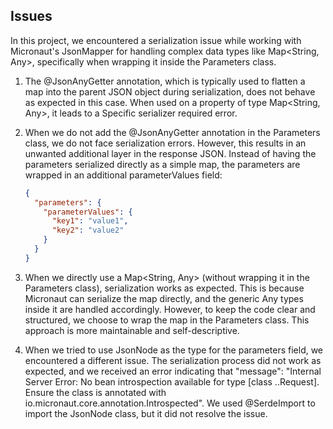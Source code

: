 ## Issues

In this project, we encountered a serialization issue while working with Micronaut's JsonMapper for handling complex data types like Map<String, Any>, specifically when wrapping it inside the Parameters class.

1. The @JsonAnyGetter annotation, which is typically used to flatten a map into the parent JSON object during serialization, does not behave as expected in this case. When used on a property of type Map<String, Any>, it leads to a Specific serializer required error.

2. When we do not add the @JsonAnyGetter annotation in the Parameters class, we do not face serialization errors. However, this results in an unwanted additional layer in the response JSON. Instead of having the parameters serialized directly as a simple map, the parameters are wrapped in an additional parameterValues field:
    
    ```json
    {
      "parameters": {
        "parameterValues": {
          "key1": "value1",
          "key2": "value2"
        }
      }
    }
    ```

3. When we directly use a Map<String, Any> (without wrapping it in the Parameters class), serialization works as expected. This is because Micronaut can serialize the map directly, and the generic Any types inside it are handled accordingly. However, to keep the code clear and structured, we choose to wrap the map in the Parameters class. This approach is more maintainable and self-descriptive.

4. When we tried to use JsonNode as the type for the parameters field, we encountered a different issue. The serialization process did not work as expected, and we received an error indicating that "message": "Internal Server Error: No bean introspection available for type [class ..Request]. Ensure the class is annotated with io.micronaut.core.annotation.Introspected". We used @SerdeImport to import the JsonNode class, but it did not resolve the issue. 